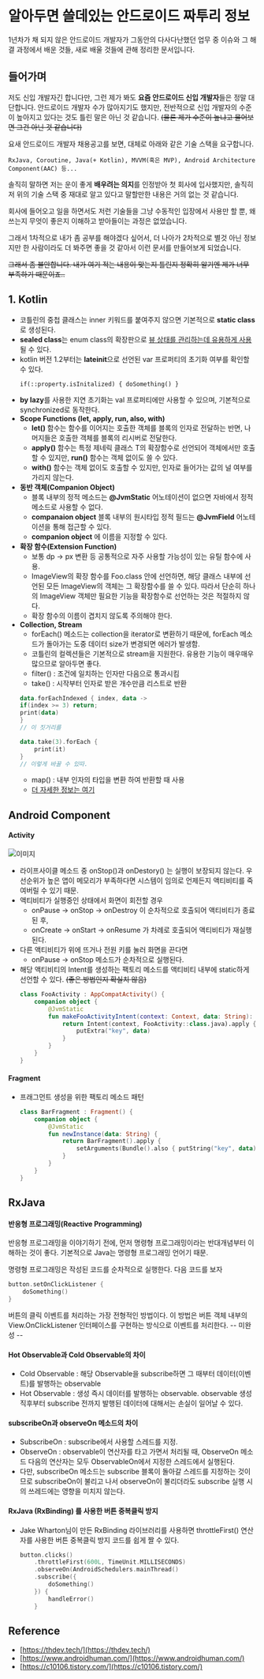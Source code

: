 # 알아두면 쓸데있는 안드로이드 짜투리 정보
1년차가 채 되지 않은 안드로이드 개발자가 그동안의 다사다난했던 업무 중 이슈와 그 해결 과정에서 배운 것들, 새로 배울 것들에 관해 정리한 문서입니다.

## 들어가며
저도 신입 개발자긴 합니다만, 그런 제가 봐도 **요즘 안드로이드 신입 개발자**들은 정말 대단합니다. 안드로이드 개발자 수가 많아지기도 했지만, 전반적으로 신입 개발자의 수준이 높아지고 있다는 것도 틀린 말은 아닌 것 같습니다. ~~(물론 제가 수준이 높냐고 물어보면 그건 아닌 것 같습니다)~~

요새 안드로이드 개발자 채용공고를 보면, 대체로 아래와 같은 기술 스택을 요구합니다.
~~~
RxJava, Coroutine, Java(+ Kotlin), MVVM(혹은 MVP), Android Architecture Component(AAC) 등...
~~~

솔직히 말하면 저는 운이 좋게 **배우려는 의지**를 인정받아 첫 회사에 입사했지만, 솔직히 저 위의 기술 스택 중 재대로 알고 있다고 말할만한 내용은 거의 없는 것 같습니다.

회사에 들어오고 일을 하면서도 저런 기술들을 그냥 수동적인 입장에서 사용만 할 뿐, 왜 쓰는지 무엇이 좋은지 이해하고 받아들이는 과정은 없었습니다.

그래서 1차적으로 내가 좀 공부를 해야겠다 싶어서, 더 나아가 2차적으로 별것 아닌 정보지만 한 사람이라도 더 봐주면 좋을 것 같아서 이런 문서를 만들어보게 되었습니다.

~~그래서 좀 불안합니다. 내가 여기 적는 내용이 맞는지 틀린지 정확히 알기엔 제가 너무 부족하기 때문이죠..~~

## 1. Kotlin
-  코틀린의 중첩 클래스는 inner 키워드를 붙여주지 않으면 기본적으로 **static class**로 생성된다.
-  **sealed class**는 enum class의 확장판으로 [뷰 상태를  관리하는데 유용하게 사용]([https://medium.com/@lazysoul/kotlin-sealed-class%EB%A5%BC-%EC%82%AC%EC%9A%A9%ED%95%9C-ui-%EC%83%81%ED%83%9C-%EA%B4%80%EB%A6%AC-1-3-98cf37207c13](https://medium.com/@lazysoul/kotlin-sealed-class%EB%A5%BC-%EC%82%AC%EC%9A%A9%ED%95%9C-ui-%EC%83%81%ED%83%9C-%EA%B4%80%EB%A6%AC-1-3-98cf37207c13))될 수 있다.
- kotlin 버전 1.2부터는 **lateinit**으로 선언된 var 프로퍼티의 초기화 여부를 확인할 수 있다.
	~~~
	if(::property.isInitalized) { doSomething() }
	~~~
- **by lazy**를 사용한 지연 초기화는 val 프로퍼티에만 사용할 수 있으며, 기본적으로 synchronized로 동작한다.
- **Scope Functions (let, apply, run, also, with)**
	- **let()** 함수는 함수를 이어지는 호출한 객체를 블록의 인자로 전달하는 반면, 나머지들은 호출한 객체를 블록의 리시버로 전달한다.
	- **apply()** 함수는 특정 제네릭 클래스 T의 확장함수로 선언되어 객체에서만 호출할 수 있지만, **run()** 함수는 객체 없이도 쓸 수 있다.
	- **with()** 함수는 객체 없이도 호출할 수 있지만, 인자로 들어가는 값의 널 여부를 가리지 않는다.
- **동반 객체(Companion Object)** 
	- 블록 내부의 정적 메소드는 **@JvmStatic** 어노테이션이 없으면 자바에서 정적 메소드로 사용할 수 없다.
	- **companaion object** 블록 내부의 원시타입 정적 필드는 **@JvmField** 어노테이션을 통해 접근할 수 있다.
	- **companion object** 에 이름을 지정할 수 있다.
- **확장 함수(Extension Function)**
	- 보통 dp -> px 변환 등 공통적으로 자주 사용할 가능성이 있는 유틸 함수에 사용.
	- ImageView의 확장 함수를 Foo.class 안에 선언하면, 해당 클래스 내부에 선언된 모든 ImageView의 객체는 그 확장함수를 쓸 수 있다. 따라서 단순히 하나의 ImageView 객체만 필요한 기능을 확장함수로 선언하는 것은 적절하지 않다.
	- 확장 함수의 이름이 겹치지 않도록 주의해야 한다.
- **Collection, Stream**
	- forEach() 메소드는 collection을 iterator로 변환하기 때문에, forEach 메소드가 돌아가는 도중 데이터 size가 변경되면 에러가 발생함.
	- 코틀린의 컬렉션들은 기본적으로 stream을 지원한다. 유용한 기능이 매우매우 많으므로 알아두면 좋다.
	- filter() : 조건에 일치하는 인자만 다음으로 통과시킴
	- take() : 시작부터 인자로 받은 개수만큼 리스트로 반환
	~~~kotlin
	data.forEachIndexed { index, data ->
	if(index >= 3) return;
	print(data)
	}
	// 이 짓거리를

	data.take(3).forEach {
		print(it)
	}
	// 이렇게 바꿀 수 있따.
	~~~
	 - map() : 내부 인자의 타입을 변환 하여 반환할 때 사용
	 - [더 자세한 정보는 여기](https://namget.tistory.com/entry/Kotlin-%EC%BD%94%ED%8B%80%EB%A6%B0-%EC%8A%A4%ED%8A%B8%EB%A6%BC-%ED%95%A8%EC%88%98-map-flatMap-groupBy-filter-take-drop-first-distinct-zip-joinToString-count-any-none-max-min-average)

## Android Component
#### Activity
![이미지](./arts/activity_lifecycle.jpeg)
- 라이프사이클 메소드 중 onStop()과 onDestory() 는 실행이 보장되지 않는다. 우선순위가 높은 앱이 메모리가 부족하다면 시스템이 임의로 언제든지 액티비티를 죽여버릴 수 있기 때문.
- 액티비티가 실행중인 상태에서 화면이 회전할 경우
	- onPause -> onStop -> onDestroy 이 순차적으로 호출되어 액티비티가 종료된 후,
	- onCreate -> onStart -> onResume 가 차례로 호출되어 액티비티가 재실행된다.
- 다른 액티비티가 위에 뜨거나 전원 키를 눌러 화면을 끈다면
	- onPause -> onStop 메소드가 순차적으로 실행된다. 
- 해당 액티비티의 Intent를 생성하는 팩토리 메소드를 액티비티 내부에 static하게 선언할 수 있다. ~~(좋은 방법인지 확실치 않음)~~
	~~~kotlin
	class FooActivity : AppCompatActivity() {
		companion object {
			@JvmStatic
			fun makeFooActivityIntent(context: Context, data: String): Intent {
				return Intent(context, FooActivity::class.java).apply {
					putExtra("key", data)
				}
			}
		}
	}
	~~~

#### Fragment
- 프래그먼트 생성을 위한 팩토리 메소드 패턴
	~~~kotlin
	class BarFragment : Fragment() {
		companion object {
			@JvmStatic
			fun newInstance(data: String) {
				return BarFragment().apply {
					setArguments(Bundle().also { putString("key", data) })
				}
			}
		}
	}
	~~~
	
## RxJava
#### 반응형 프로그래밍(Reactive Programming)
반응형 프로그래밍을 이야기하기 전에, 먼저 명령형 프로그래밍이라는 반대개념부터 이해하는 것이 좋다. 기본적으로 Java는 명령형 프로그래밍 언어기 때문.

명령형 프로그래밍은 작성된 코드를 순차적으로 실행한다. 다음 코드를 보자
~~~kotlin
button.setOnClickListener {
	doSomething()
}
~~~
버튼의 클릭 이벤트를 처리하는 가장 전형적인 방법이다. 이 방법은 버튼 객체 내부의 View.OnClickListener 인터페이스를 구현하는 방식으로 이벤트를 처리한다.
-- 미완성 -- 

#### Hot Observable과 Cold Observable의 차이
- Cold Observable : 해당 Observable을 subscribe하면 그 때부터 데이터(이벤트)를 발행하는 observable
- Hot Observable : 생성 즉시 데이터를 발행하는 observable. observable 생성 직후부터 subscribe 전까지 발행된 데이터에 대해서는 손실이 일어날 수 있다.

#### subscribeOn과 observeOn 메소드의 차이
- SubscribeOn : subscribe에서 사용할 스레드를 지정.
- ObserveOn : observable이 연산자를 타고 가면서 처리될 때, ObserveOn 메소드 다음의 연산자는 모두 ObservableOn에서 지정한 스레드에서 실행된다.
- 다만, subscribeOn 메소드는 subscribe 블록이 돌아갈 스레드를 지정하는 것이므로 subscribeOn이 불리고 나서 observeOn이 불리더라도 subscribe 실행 시의 쓰레드에는 영향을 미치지 않는다.

#### RxJava (RxBinding) 를 사용한 버튼 중복클릭 방지
- Jake Wharton님이 만든 RxBinding 라이브러리를 사용하면 throttleFirst() 연산자를 사용한 버튼 중복클릭 방지 코드를 쉽게 짤 수 있다.
	~~~kotlin
	button.clicks()
		.throttleFirst(600L, TimeUnit.MILLISECONDS)
		.observeOn(AndroidSchedulers.mainThread()
		.subscribe({
			doSomething()
		}) {
			handleError()
		}
	~~~

## Reference
- [https://thdev.tech/](https://thdev.tech/)
- [https://www.androidhuman.com/](https://www.androidhuman.com/)
- [https://c10106.tistory.com/](https://c10106.tistory.com/)
